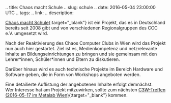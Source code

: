 .. title: Chaos macht Schule
.. slug: schule
.. date: 2016-05-04 23:00:00 UTC
.. tags:
.. link:
.. description:

[Chaos macht Schule](https://ccc.de/schule){:target="_blank"} ist ein Projekt, das es in Deutschland bereits seit 2008 gibt und von verschiedenen Regionalgruppen des CCC e.V. umgesetzt wird.

Nach der Reaktivierung des Chaos Computer Clubs in Wien wird das Projekt nun auch hier gestartet. Ziel ist es, Medienkompetenz und netzrelevante Inhalte an Bildungseinrichtungen zu bringen und sie gemeinsam mit den Lehrer\*innen, Schüler\*innen und Eltern zu diskutieren.

Darüber hinaus wird es auch technische Projekte im Bereich Hardware und Software geben, die in Form von Workshops angeboten werden.

Eine detailierte Auflistung der angebotenen Inhalte erfolgt demnächst.<br/>
Wer Interesse hat am Projekt mitzuwirken, sollte zum nächsten [C3W-Treffen (2016-05-17 im Metalab Wien)](https://metalab.at/wiki/CCC_Wien){:target="_blank"} kommen.
